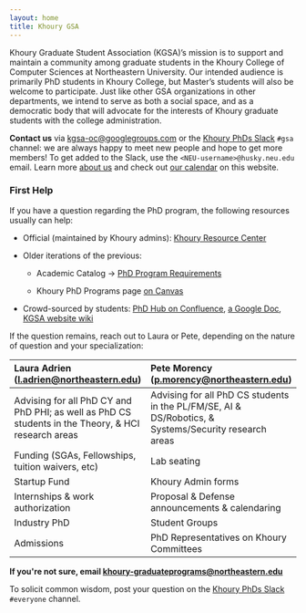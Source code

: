 ```yaml
---
layout: home
title: Khoury GSA
---
```


Khoury Graduate Student Association (KGSA)’s mission is to support and maintain
a community among graduate students in the Khoury College of Computer Sciences
at Northeastern University. Our intended audience is primarily PhD students in
Khoury College, but Master’s students will also be welcome to participate. Just
like other GSA organizations in other departments, we intend to serve as both a
social space, and as a democratic body that will advocate for the interests of
Khoury graduate students with the college administration.

**Contact us** via [kgsa-oc@googlegroups.com](mailto://kgsa-oc@googlegroups.com) or
the [Khoury PhDs Slack][khoury-slack] `#gsa` channel: we
are always happy to meet new people and hope to get more members!
To get added to the Slack, use the `<NEU‑username>@husky.neu.edu` email.
Learn more [about us](/about.html) and check out [our calendar](./calendar.html) on this website.

[gsa-slides-summer-2021]: https://docs.google.com/presentation/d/1IDrAmfLbNO42R-nqtaYK4XjNJhvrfVaOjc7W8QQGRwk/edit?usp=sharing
[khoury-slack]: https://khouryphds.slack.com

### First Help

If you have a question regarding the PhD program, the following resources usually can help:

* Official (maintained by Khoury admins): [Khoury Resource Center][notebook-sharepoint]

* Older iterations of the previous: 
    * Academic Catalog → [PhD Program Requirements][program-reqs-old]
    * Khoury PhD Programs page [on Canvas][notebook-canvas]

      <!-- space -->

* Crowd-sourced by students: [PhD Hub on Confluence][confluence], [a Google Doc][notebook-gdoc],
  [KGSA website wiki][our-wiki]

If the question remains, reach out to Laura or Pete, depending on the nature of
question and your specialization:

| Laura Adrien ([l.adrien@northeastern.edu][laura-box])                                               | Pete Morency ([p.morency@northeastern.edu][pete-box])                                                 |
|:----------------------------------------------------------------------------------------------------|:------------------------------------------------------------------------------------------------------|
| Advising for all PhD CY and PhD PHI; as well as PhD CS students in the Theory, & HCI research areas | Advising for all PhD CS students in the PL/FM/SE, AI & DS/Robotics, & Systems/Security research areas |
| Funding (SGAs, Fellowships, tuition waivers, etc)                                                   | Lab seating                                                                                           |
| Startup Fund                                                                                        | Khoury Admin forms                                                                                    |
| Internships & work authorization                                                                    | Proposal & Defense announcements & calendaring                                                        |
| Industry PhD                                                                                        | Student Groups                                                                                        |
| Admissions                                                                                          | PhD Representatives on Khoury Committees                                                              |

<p></p>

**If you're not sure, email [khoury-graduateprograms@northeastern.edu][khoury-grad-mailbox]**

To solicit common wisdom, post your question on the 
[Khoury PhDs Slack][khoury-slack] `#everyone` channel.

[notebook-canvas]: https://northeastern.instructure.com/courses/58310/pages/khoury-phd-programs
[program-reqs-old]: http://catalog.northeastern.edu/graduate/computer-information-science/computer-science/computer-science-phd/
[confluence]: https://wiki.khoury.northeastern.edu/display/phdhub/
[notebook-gdoc]: https://docs.google.com/document/d/1Suq1V96T41QlXbR3EBHR7l8B1KbFZGOuIxtDe-72VeE/edit?usp=sharing
[khoury-grad-mailbox]: mailto:khoury-graduateprograms@northeastern.edu
[our-wiki]: https://github.com/khoury-gsa/khoury-gsa.github.io/wiki/FAQ
[notebook-sharepoint]: https://northeastern.sharepoint.com/sites/KhouryResourceCenter/SitePages/PHD.aspx?csf=1&web=1&e=Vbcor3
[laura-box]: mailto:l.adrien@northeastern.edu
[pete-box]: mailto:p.morency@northeastern.edu
